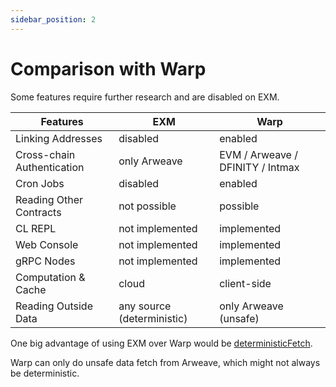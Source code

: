 ```yaml
---
sidebar_position: 2
---
```

# Comparison with Warp

Some features require further research and are disabled on EXM.

| Features | EXM | Warp |
| ----------- | ----------- | ----------- |
| Linking Addresses | disabled | enabled |
| Cross-chain Authentication | only Arweave | EVM / Arweave / DFINITY / Intmax |
| Cron Jobs | disabled | enabled |
| Reading Other Contracts | not possible | possible |
| CL REPL | not implemented | implemented |
| Web Console | not implemented | implemented |
| gRPC Nodes | not implemented | implemented |
| Computation & Cache | cloud | client-side |
| Reading Outside Data | any source (deterministic) | only Arweave (unsafe) |

One big advantage of using EXM over Warp would be [deterministicFetch](https://docs.exm.dev/executor/apis/js-globals/exm-globals/deterministicfetch).

Warp can only do unsafe data fetch from Arweave, which might not always be deterministic.
